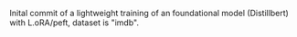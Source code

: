 Inital commit of a lightweight training of an foundational model (Distillbert) with L.oRA/peft, dataset is "imdb".
